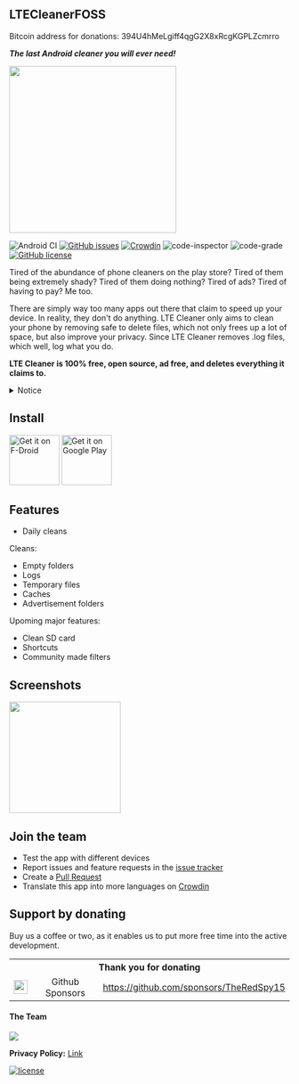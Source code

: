 ## LTECleanerFOSS

Bitcoin address for donations: 394U4hMeLgiff4qgG2X8xRcgKGPLZcmrro

**_The last Android cleaner you will ever need!_**

<img src="https://imgur.com/ykSLpTS.png" width="300">

![Android CI](https://github.com/TheRedSpy15/LTECleanerFOSS/workflows/Android%20CI/badge.svg)
[![GitHub issues](https://img.shields.io/github/issues/TheRedSpy15/LTECleanerFOSS?color=red)](https://github.com/TheRedSpy15/LTECleanerFOSS/issues)
[![Crowdin](https://badges.crowdin.net/lte-cleaner/localized.svg)](https://crowdin.com/project/lte-cleaner)
![code-inspector](https://www.code-inspector.com/project/2073/score/svg)
![code-grade](https://www.code-inspector.com/project/2073/status/svg)
[![GitHub license](https://img.shields.io/github/license/TheRedSpy15/LTECleanerFOSS?color=lightgrey)](/blob/master/LICENSE)

Tired of the abundance of phone cleaners on the play store? Tired of them being
extremely shady? Tired of them doing nothing? Tired of ads? Tired of having to
pay? Me too.

There are simply way too many apps out there that claim to speed up your device.
In reality, they don't do anything. LTE Cleaner only aims to clean your phone by
removing safe to delete files, which not only frees up a lot of space, but also
improve your privacy. Since LTE Cleaner removes .log files, which well, log what
you do.

**LTE Cleaner is 100% free, open source, ad free, and deletes everything it
claims to.**

<details>
  <summary>Notice</summary>

October 7th, 2021:

10/7/2021 Marks the start of a new direction for LTE Cleaner. The playstore
varient will have ads now displayed. While all other sources remain the same

</details>

## Install

[<img src="https://f-droid.org/badge/get-it-on.png"
     alt="Get it on F-Droid"
     height="90">](https://f-droid.org/packages/theredspy15.ltecleanerfoss/)
[<img src="https://play.google.com/intl/en_us/badges/images/generic/en-play-badge.png"
    alt="Get it on Google Play"
    height="90">](https://play.google.com/store/apps/details?id=theredspy15.ltecleanerfoss)

## Features

- Daily cleans

Cleans:

- Empty folders
- Logs
- Temporary files
- Caches
- Advertisement folders

Upoming major features:

- Clean SD card
- Shortcuts
- Community made filters

## Screenshots

<img src="/Screenshots/Screenshot_1529468353_framed.png" width="200">

## Join the team

- Test the app with different devices
- Report issues and feature requests in the
  [issue tracker](https://github.com/TheRedSpy15/LTECleanerFOSS/issues)
- Create a
  [Pull Request](https://opensource.guide/how-to-contribute/#opening-a-pull-request)
- Translate this app into more languages on
  [Crowdin](https://crowdin.com/project/lte-cleaner)

## Support by donating

Buy us a coffee or two, as it enables us to put more free time into the active
development.

<table>
  <tr>
    <th colspan="3">Thank you for donating</th>
  </tr>
  <tr>
    <td align="center"><a href="https://github.com/sponsors/TheRedSpy15"><img src="https://github.blog/wp-content/uploads/2019/05/mona-heart-featured.png" height=25/></a></td>
    <td align="center">Github Sponsors</td>
    <td><a href="https://github.com/sponsors/TheRedSpy15">https://github.com/sponsors/TheRedSpy15</a></td>
  </tr>

</table>

#### The Team

<a href="https://github.com/TheRedSpy15/LTECleanerFOSS/graphs/contributors">
  <img src="https://contrib.rocks/image?repo=TheRedSpy15/LTECleanerFOSS" />
</a>
     
</details>

**Privacy Policy:**
[Link](https://cdn.rawgit.com/TheRedSpy15/LTECleanerFOSS/d9522c76/privacy_policy.html)

[![license](https://imgur.com/QQlcEVT.png)](https://www.gnu.org/licenses/gpl-3.0.en.html)
